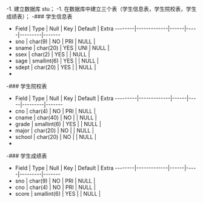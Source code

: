 -1. 建立数据库 stu；
 -1. 在数据库中建立三个表（学生信息表，学生院校表，学生成绩表）；
 -### 学生信息表
 - Field | Type        | Null | Key | Default | Extra 
 --------|-------------|------|-----|---------|-------
 - sno   | char(9)     | NO   | PRI | NULL    |       
 - sname | char(20)    | YES  | UNI | NULL    |       
 - ssex  | char(2)     | YES  |     | NULL    |       
 - sage  | smallint(6) | YES  |     | NULL    |       
 - sdept | char(20)    | YES  |     | NULL    |       
 -
 -### 学生院校表
 - Field  | Type        | Null | Key | Default | Extra 
 ---------|-------------|------|-----|---------|-------
 - cno    | char(4)     | NO   | PRI | NULL    |       
 - cname  | char(40)    | NO   |     | NULL    |       
 - grade  | smallint(6) | YES  |     | NULL    |       
 - major  | char(20)    | NO   |     | NULL    |       
 - school | char(20)    | NO   |     | NULL    |       
 -
 -### 学生成绩表
 - Field | Type        | Null | Key | Default | Extra 
 --------|-------------|------|-----|---------|-------
 - sno   | char(9)     | NO   | PRI | NULL    |       
 - cno   | char(4)     | NO   | PRI | NULL    |       
 - score | smallint(6) | YES  |     | NULL    | 
